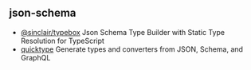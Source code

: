 ## json-schema

- [@sinclair/typebox](https://github.com/sinclairzx81/typebox) Json Schema Type Builder with Static Type Resolution for TypeScript
- [quicktype](https://github.com/quicktype/quicktype) Generate types and converters from JSON, Schema, and GraphQL
